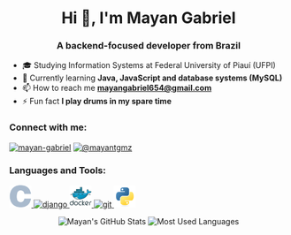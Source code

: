 <h1 align="center">Hi 👋, I'm Mayan Gabriel</h1>
<h3 align="center">A backend-focused developer from Brazil</h3>

- 🎓 Studying Information Systems at Federal University of Piauí (UFPI)
- 🌱 Currently learning **Java, JavaScript and database systems (MySQL)**
- 📫 How to reach me **mayangabriel654@gmail.com**
- ⚡ Fun fact **I play drums in my spare time**

<h3 align="left">Connect with me:</h3>
<p align="left">
<a href="https://linkedin.com/in/mayan-gabriel" target="blank"><img align="center" src="https://raw.githubusercontent.com/rahuldkjain/github-profile-readme-generator/master/src/images/icons/Social/linked-in-alt.svg" alt="mayan-gabriel" height="30" width="40" /></a>
<a href="https://instagram.com/mayantgmz" target="blank"><img align="center" src="https://raw.githubusercontent.com/rahuldkjain/github-profile-readme-generator/master/src/images/icons/Social/instagram.svg" alt="@mayantgmz" height="30" width="40" /></a>
</p>

<h3 align="left">Languages and Tools:</h3>
<p align="left"> <a href="https://www.cprogramming.com/" target="_blank" rel="noreferrer"> <img src="https://raw.githubusercontent.com/devicons/devicon/master/icons/c/c-original.svg" alt="c" width="40" height="40"/> </a> <a href="https://www.djangoproject.com/" target="_blank" rel="noreferrer"> <img src="https://cdn.worldvectorlogo.com/logos/django.svg" alt="django" width="40" height="40"/> </a> <a href="https://www.docker.com/" target="_blank" rel="noreferrer"> <img src="https://raw.githubusercontent.com/devicons/devicon/master/icons/docker/docker-original-wordmark.svg" alt="docker" width="40" height="40"/> </a> <a href="https://git-scm.com/" target="_blank" rel="noreferrer"> <img src="https://www.vectorlogo.zone/logos/git-scm/git-scm-icon.svg" alt="git" width="40" height="40"/> </a> <a href="https://www.python.org" target="_blank" rel="noreferrer"> <img src="https://raw.githubusercontent.com/devicons/devicon/master/icons/python/python-original.svg" alt="python" width="40" height="40"/> </a> </p>

<div align="center">
  <img height="140em" src="https://github-readme-stats.vercel.app/api?username=mayandev1&show_icons=true&title_color=58A6FF&text_color=8B949E&bg_color=1A1B27&hide_border=true&locale=en&include_all_commits=true" alt="Mayan's GitHub Stats"/>
  <img height="140em" src="https://github-readme-stats.vercel.app/api/top-langs?username=mayandev1&show_icons=true&title_color=58A6FF&text_color=8B949E&bg_color=1A1B27&hide_border=true&locale=en&layout=compact" alt="Most Used Languages"/>
</div>
